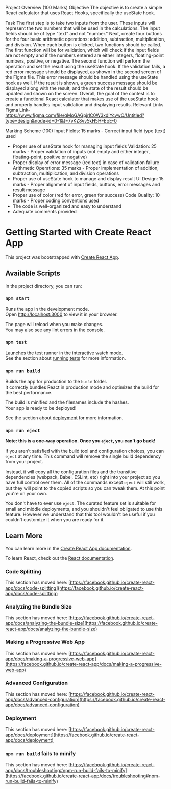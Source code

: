 Project Overview (100 Marks)
Objective
The objective is to create a simple React calculator that uses React Hooks, specifically the useState hook.

Task
The first step is to take two inputs from the user. These inputs will represent the two numbers that will be used in the calculations. The input fields should be of type "text" and not "number."
Next, create four buttons for the four basic arithmetic operations: addition, subtraction, multiplication, and division.
When each button is clicked, two functions should be called. The first function will be for validation, which will check if the input fields are not empty and if the numbers entered are either integers, floating-point numbers, positive, or negative. The second function will perform the operation and set the result using the useState hook.
If the validation fails, a red error message should be displayed, as shown in the second screen of the Figma file. This error message should be handled using the useState hook as well.
If the result is shown, a green success message should be displayed along with the result, and the state of the result should be updated and shown on the screen.
Overall, the goal of the contest is to create a functional React calculator that makes use of the useState hook and properly handles input validation and displaying results.
Relevant Links
Figma Link- https://www.figma.com/file/qMoGAGpjrlC0W3xdIYcvwO/Untitled?type=design&node-id=0-1&t=7vKZ8vv5kH5HFEoE-0

Marking Scheme (100)
Input Fields: 15 marks - Correct input field type (text) used
- Proper use of useState hook for managing input fields
Validation: 25 marks - Proper validation of inputs (not empty and either integer, floating-point, positive or negative)
- Proper display of error message (red text) in case of validation failure
Arithmetic Operations: 35 marks - Proper implementation of addition, subtraction, multiplication, and division operations
- Proper use of useState hook to manage and display result
UI Design: 15 marks - Proper alignment of input fields, buttons, error messages and result message
- Proper use of color (red for error, green for success)
Code Quality: 10 marks - Proper coding conventions used
- The code is well-organized and easy to understand
- Adequate comments provided









# Getting Started with Create React App

This project was bootstrapped with [Create React App](https://github.com/facebook/create-react-app).

## Available Scripts

In the project directory, you can run:

### `npm start`

Runs the app in the development mode.\
Open [http://localhost:3000](http://localhost:3000) to view it in your browser.

The page will reload when you make changes.\
You may also see any lint errors in the console.

### `npm test`

Launches the test runner in the interactive watch mode.\
See the section about [running tests](https://facebook.github.io/create-react-app/docs/running-tests) for more information.

### `npm run build`

Builds the app for production to the `build` folder.\
It correctly bundles React in production mode and optimizes the build for the best performance.

The build is minified and the filenames include the hashes.\
Your app is ready to be deployed!

See the section about [deployment](https://facebook.github.io/create-react-app/docs/deployment) for more information.

### `npm run eject`

**Note: this is a one-way operation. Once you `eject`, you can't go back!**

If you aren't satisfied with the build tool and configuration choices, you can `eject` at any time. This command will remove the single build dependency from your project.

Instead, it will copy all the configuration files and the transitive dependencies (webpack, Babel, ESLint, etc) right into your project so you have full control over them. All of the commands except `eject` will still work, but they will point to the copied scripts so you can tweak them. At this point you're on your own.

You don't have to ever use `eject`. The curated feature set is suitable for small and middle deployments, and you shouldn't feel obligated to use this feature. However we understand that this tool wouldn't be useful if you couldn't customize it when you are ready for it.

## Learn More

You can learn more in the [Create React App documentation](https://facebook.github.io/create-react-app/docs/getting-started).

To learn React, check out the [React documentation](https://reactjs.org/).

### Code Splitting

This section has moved here: [https://facebook.github.io/create-react-app/docs/code-splitting](https://facebook.github.io/create-react-app/docs/code-splitting)

### Analyzing the Bundle Size

This section has moved here: [https://facebook.github.io/create-react-app/docs/analyzing-the-bundle-size](https://facebook.github.io/create-react-app/docs/analyzing-the-bundle-size)

### Making a Progressive Web App

This section has moved here: [https://facebook.github.io/create-react-app/docs/making-a-progressive-web-app](https://facebook.github.io/create-react-app/docs/making-a-progressive-web-app)

### Advanced Configuration

This section has moved here: [https://facebook.github.io/create-react-app/docs/advanced-configuration](https://facebook.github.io/create-react-app/docs/advanced-configuration)

### Deployment

This section has moved here: [https://facebook.github.io/create-react-app/docs/deployment](https://facebook.github.io/create-react-app/docs/deployment)

### `npm run build` fails to minify

This section has moved here: [https://facebook.github.io/create-react-app/docs/troubleshooting#npm-run-build-fails-to-minify](https://facebook.github.io/create-react-app/docs/troubleshooting#npm-run-build-fails-to-minify)
